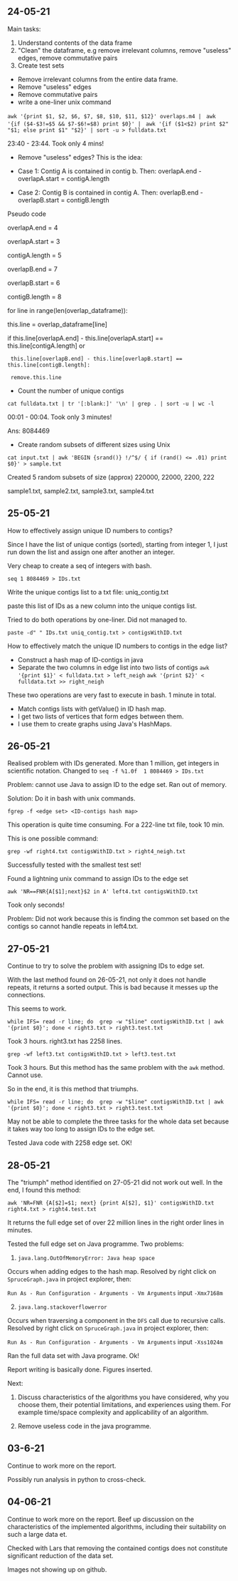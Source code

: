 ## 24-05-21

Main tasks:
1) Understand contents of the data frame
2) "Clean" the dataframe, e.g remove irrelevant columns, remove "useless" edges, remove commutative pairs
3) Create test sets

- Remove irrelevant columns from the entire data frame.
- Remove "useless" edges
- Remove commutative pairs
- write a one-liner unix command

`awk '{print $1, $2, $6, $7, $8, $10, $11, $12}' overlaps.m4 | `
`awk '{if ($4-$3!=$5 && $7-$6!=$8) print $0}' | `
`awk '{if ($1<$2) print $2" "$1; else print $1" "$2}' | sort -u > fulldata.txt`

23:40 - 23:44. Took only 4 mins!


- Remove "useless" edges? This is the idea:

- Case 1: Contig A is contained in contig b. Then:
    overlapA.end - overlapA.start = contigA.length
    
- Case 2: Contig B is contained in contig A. Then:
    overlapB.end - overlapB.start = contigB.length

Pseudo code

overlapA.end = 4 

overlapA.start = 3

contigA.length = 5

overlapB.end = 7

overlapB.start = 6

contigB.length = 8

for line in range(len(overlap_dataframe)):

  this.line = overlap_dataframe[line]
  
  if this.line[overlapA.end] - this.line[overlapA.start] == this.line[contigA.length] or 
  
     this.line[overlapB.end] - this.line[overlapB.start] == this.line[contigB.length]:
     
     remove.this.line
     
- Count the number of unique contigs

`cat fulldata.txt | tr '[:blank:]' '\n' | grep . | sort -u | wc -l`

00:01 - 00:04. Took only 3 minutes!

Ans: 8084469

- Create random subsets of different sizes using Unix

`cat input.txt | awk 'BEGIN {srand()} !/^$/ { if (rand() <= .01) print $0}' > sample.txt`

Created 5 random subsets of size (approx) 220000, 22000, 2200, 222

sample1.txt, sample2.txt, sample3.txt, sample4.txt

## 25-05-21

How to effectively assign unique ID numbers to contigs?

Since I have the list of unique contigs (sorted), starting from integer 1, I just run down the list and assign one after another an integer.

Very cheap to create a seq of integers with bash.

`seq 1 8084469 > IDs.txt`

Write the unique contigs list to a txt file: uniq_contig.txt

paste this list of IDs as a new column into the unique contigs list.

Tried to do both operations by one-liner. Did not managed to.

`paste -d" " IDs.txt uniq_contig.txt > contigsWithID.txt`

How to effectively match the unique ID numbers to contigs in the edge list?

- Construct a hash map of ID-contigs in java
- Separate the two columns in edge list into two lists of contigs
`awk '{print $1}' < fulldata.txt > left_neigh`
`awk '{print $2}' < fulldata.txt >> right_neigh`

These two operations are very fast to execute in bash. 1 minute in total.

- Match contigs lists with getValue() in ID hash map. 
- I get two lists of vertices that form edges between them. 
- I use them to create graphs using Java's HashMaps.


## 26-05-21

Realised problem with IDs generated. More than 1 million, get integers in scientific notation. Changed to
`seq -f %1.0f  1 8084469 > IDs.txt`

Problem: cannot use Java to assign ID to the edge set. Ran out of memory.

Solution: Do it in bash with unix commands.

`fgrep -f <edge set> <ID-contigs hash map>`

This operation is quite time consuming. For a 222-line txt file, took 10 min. 

This is one possible command:

`grep -wf right4.txt contigsWithID.txt > right4_neigh.txt`

Successfully tested with the smallest test set!

Found a lightning unix command to assign IDs to the edge set

`awk 'NR==FNR{A[$1];next}$2 in A' left4.txt contigsWithID.txt`

Took only seconds!

Problem: Did not work because this is finding the common set based on the contigs so cannot handle repeats in left4.txt. 

## 27-05-21

Continue to try to solve the problem with assigning IDs to edge set.

With the last method found on 26-05-21, not only it does not handle repeats, it returns a sorted output. This is bad because it messes up the connections.

This seems to work.

`while IFS= read -r line; do  grep -w "$line" contigsWithID.txt | awk '{print $0}'; done < right3.txt > right3.test.txt`

Took 3 hours. right3.txt has 2258 lines.

`grep -wf left3.txt contigsWithID.txt > left3.test.txt`

Took 3 hours. But this method has the same problem with the `awk` method. Cannot use. 

So in the end, it is this method that triumphs.

`while IFS= read -r line; do  grep -w "$line" contigsWithID.txt | awk '{print $0}'; done < right3.txt > right3.test.txt`

May not be able to complete the three tasks for the whole data set because it takes way too long to assign IDs to the edge set.

Tested Java code with 2258 edge set. OK!

## 28-05-21

The "triumph" method identified on 27-05-21 did not work out well. In the end, I found this method:

`awk 'NR=FNR {A[$2]=$1; next} {print A[$2], $1}' contigsWithID.txt right4.txt > right4.test.txt`

It returns the full edge set of over 22 million lines in the right order lines in minutes.

Tested the full edge set on Java programme. Two problems:

1) `java.lang.OutOfMemoryError: Java heap space`

Occurs when adding edges to the hash map. Resolved by right click on `SpruceGraph.java` in project explorer, then:

`Run As - Run Configuration - Arguments - Vm Arguments`
input
`-Xmx7168m`

2) `java.lang.stackoverflowerror`

Occurs when traversing a component in the `DFS` call due to recursive calls. Resolved by right click on `SpruceGraph.java` in project explorer, then:

`Run As - Run Configuration - Arguments - Vm Arguments`
input
`-Xss1024m`

Ran the full data set with Java programe. Ok!

Report writing is basically done. Figures inserted.

Next: 

1. Discuss characteristics of the algorithms you have considered, why you choose them, their potential limitations, and experiences using them. For example time/space complexity and applicability of an algorithm. 

2. Remove useless code in the java programme.

## 03-6-21

Continue to work more on the report.

Possibly run analysis in python to cross-check.

## 04-06-21

Continue to work more on the report. Beef up discussion on the characteristics of the implemented algorithms, including their suitability on such a large data et.

Checked with Lars that removing the contained contigs does not constitute significant reduction of the data set. 

Images not showing up on github.

